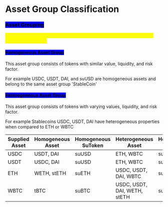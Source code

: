 # Asset Group Classification

### <mark style="background-color:blue;">Asset Grouping</mark>&#x20;

<mark style="color:yellow;">Sumer introduces a concept of homogeneous and heterogeneous asset group classification.</mark>&#x20;

#### <mark style="background-color:blue;">Homogeneous Asset Group</mark>

This asset group consists of tokens with similar value, liquidity, and risk factor.&#x20;

For example USDC, USDT, DAI, and suUSD are homogeneous assets and belong to the same asset group 'StableCoin'&#x20;

#### <mark style="background-color:blue;">Heterogeneous Asset Group</mark>

This asset group consists of tokens with varying values, liquidity, and risk factor.&#x20;

For example Stablecoins USDC, USDT, DAI have heterogeneous properties when compared to ETH or WBTC

<table data-view="cards" data-full-width="true"><thead><tr><th>Supplied Asset</th><th>Homogeneous Asset</th><th>Homogeneous SuToken</th><th>Heterogeneous Asset</th><th> Heterogeneous SuToken</th></tr></thead><tbody><tr><td>USDC</td><td>USDT, DAI</td><td>suUSD</td><td>ETH, WBTC</td><td>suETH, suBTC</td></tr><tr><td>USDT</td><td>USDC, DAI</td><td>suUSD</td><td>ETH, WBTC</td><td>suETH, suBTC</td></tr><tr><td>ETH</td><td>WETH, stETH</td><td>suETH</td><td>USDC, USDT, DAI, WBTC</td><td>suUSD, suBTC</td></tr><tr><td>WBTC</td><td>tBTC</td><td>suBTC</td><td>USDC, USDT, DAI, WETH, stETH</td><td>suUSD, suETH</td></tr></tbody></table>
